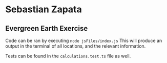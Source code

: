 # Sebastian Zapata

## Evergreen Earth Exercise

Code can be ran by executing `node jsFiles/index.js`
This will produce an output in the terminal of all locations, and the relevant information.

Tests can be found in the `calculations.test.ts` file as well.
